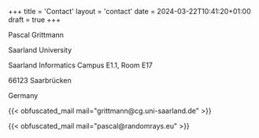 +++
title = 'Contact'
layout = 'contact'
date = 2024-03-22T10:41:20+01:00
draft = true
+++

Pascal Grittmann

Saarland University

Saarland Informatics Campus E1.1, Room E17

66123 Saarbrücken

Germany

<p>
{{< obfuscated_mail mail="grittmann@cg.uni-saarland.de" >}}
</p>

<p>
{{< obfuscated_mail mail="pascal@randomrays.eu" >}}
</p>